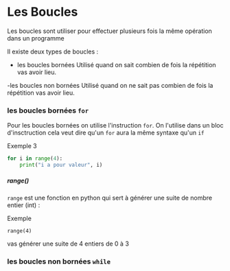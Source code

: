 # Les Boucles 

Les boucles sont utiliser pour effectuer plusieurs fois la même opération dans un programme 

Il existe deux types de boucles :

- les boucles bornées
Utilisé quand on sait combien de fois la répétition vas avoir lieu.

-les boucles non bornées
Utilisé quand on ne sait pas combien de fois la répétition vas avoir lieu.


### les boucles bornées `for`

Pour les boucles bornées on utilise l'instruction `for`.
On l'utilise dans un bloc d'insctruction cela veut dire qu'un `for` aura la même syntaxe qu'un `if`

Exemple 3
````python
for i in range(4):
    print("i a pour valeur", i)
````

##### range()

`range` est une fonction en python qui sert à générer une suite de nombre entier (int) : 

Exemple 
````
range(4)
````
vas générer une suite de 4 entiers de 0 à 3

### les boucles non bornées `while`


